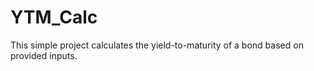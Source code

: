 # YTM_Calc
This simple project calculates the yield-to-maturity of a bond based on provided inputs.
